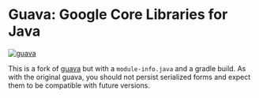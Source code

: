 # Guava: Google Core Libraries for Java

[![guava](https://maven-badges.herokuapp.com/maven-central/io.github.jbock-java/guava/badge.svg?subject=guava)](https://maven-badges.herokuapp.com/maven-central/io.github.jbock-java/guava)

This is a fork of [guava](https://github.com/google/guava)
but with a `module-info.java` and a gradle build.
As with the original guava, you should not persist serialized forms
and expect them to be compatible with future versions.
